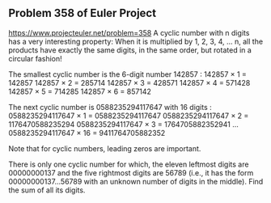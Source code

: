 ## Problem 358 of Euler Project 
https://www.projecteuler.net/problem=358
A cyclic number with n digits has a very interesting property:
When it is multiplied by 1, 2, 3, 4, ... n, all the products have exactly the same digits, in the same order, but rotated in a circular fashion!


The smallest cyclic number is the 6-digit number 142857 :
142857 × 1 = 142857
142857 × 2 = 285714
142857 × 3 = 428571
142857 × 4 = 571428
142857 × 5 = 714285
142857 × 6 = 857142  


The next cyclic number is 0588235294117647 with 16 digits :
0588235294117647 × 1 = 0588235294117647
0588235294117647 × 2 = 1176470588235294
0588235294117647 × 3 = 1764705882352941
...
0588235294117647 × 16 = 9411764705882352


Note that for cyclic numbers, leading zeros are important.


There is only one cyclic number for which, the eleven leftmost digits are 00000000137 and the five rightmost digits are 56789 (i.e., it has the form 00000000137...56789 with an unknown number of digits in the middle). Find the sum of all its digits.